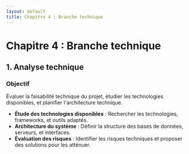 ```yaml
---
layout: default
title: Chapitre 4 : Branche technique
---
```


# Chapitre 4 : Branche technique

## 1. Analyse technique

### Objectif
Évaluer la faisabilité technique du projet, étudier les technologies disponibles, et planifier l'architecture technique.

- **Étude des technologies disponibles** : Rechercher les technologies, frameworks, et outils adaptés.
- **Architecture du système** : Définir la structure des bases de données, serveurs, et interfaces.
- **Évaluation des risques** : Identifier les risques techniques et proposer des solutions pour les atténuer.
